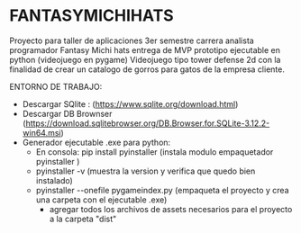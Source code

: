 # FANTASYMICHIHATS

Proyecto para taller de aplicaciones 3er semestre carrera analista programador
Fantasy Michi hats
entrega de MVP prototipo ejecutable en python
(videojuego en pygame)
Videojuego tipo tower defense 2d
con la finalidad de crear un catalogo de gorros para gatos de la empresa cliente.

  ENTORNO DE TRABAJO:
  
  - Descargar SQlite : (https://www.sqlite.org/download.html)
  - Descargar DB Brownser (https://download.sqlitebrowser.org/DB.Browser.for.SQLite-3.12.2-win64.msi)
  - Generador ejecutable .exe para python:
    - En consola:  pip install pyinstaller (instala modulo empaquetador pyinstaller )
    - pyinstaller -v (muestra la version y verifica que quedo bien instalado)
    - pyinstaller --onefile pygameindex.py (empaqueta el proyecto y crea una carpeta con el ejecutable .exe)
      - agregar todos los archivos de assets necesarios para el proyecto a la carpeta "dist"
